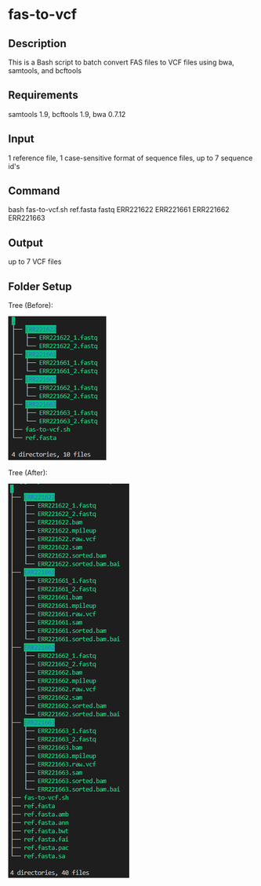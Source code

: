 # fas-to-vcf

## Description
This is a Bash script to batch convert FAS files to VCF files using bwa, samtools, and bcftools

## Requirements
samtools 1.9, bcftools 1.9, bwa 0.7.12

## Input
1 reference file, 1 case-sensitive format of sequence files, up to 7 sequence id's

## Command
bash fas-to-vcf.sh ref.fasta fastq ERR221622 ERR221661 ERR221662 ERR221663

## Output
up to 7 VCF files

## Folder Setup
Tree (Before):

![Pre](tree-pre.png)

Tree (After):

![Post](tree-post.png)
